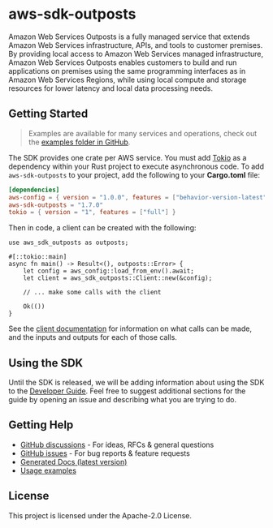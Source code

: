 # aws-sdk-outposts

Amazon Web Services Outposts is a fully managed service that extends Amazon Web Services infrastructure, APIs, and tools to customer premises. By providing local access to Amazon Web Services managed infrastructure, Amazon Web Services Outposts enables customers to build and run applications on premises using the same programming interfaces as in Amazon Web Services Regions, while using local compute and storage resources for lower latency and local data processing needs.

## Getting Started

> Examples are available for many services and operations, check out the
> [examples folder in GitHub](https://github.com/awslabs/aws-sdk-rust/tree/main/examples).

The SDK provides one crate per AWS service. You must add [Tokio](https://crates.io/crates/tokio)
as a dependency within your Rust project to execute asynchronous code. To add `aws-sdk-outposts` to
your project, add the following to your **Cargo.toml** file:

```toml
[dependencies]
aws-config = { version = "1.0.0", features = ["behavior-version-latest"] }
aws-sdk-outposts = "1.7.0"
tokio = { version = "1", features = ["full"] }
```

Then in code, a client can be created with the following:

```rust,no_run
use aws_sdk_outposts as outposts;

#[::tokio::main]
async fn main() -> Result<(), outposts::Error> {
    let config = aws_config::load_from_env().await;
    let client = aws_sdk_outposts::Client::new(&config);

    // ... make some calls with the client

    Ok(())
}
```

See the [client documentation](https://docs.rs/aws-sdk-outposts/latest/aws_sdk_outposts/client/struct.Client.html)
for information on what calls can be made, and the inputs and outputs for each of those calls.

## Using the SDK

Until the SDK is released, we will be adding information about using the SDK to the
[Developer Guide](https://docs.aws.amazon.com/sdk-for-rust/latest/dg/welcome.html). Feel free to suggest
additional sections for the guide by opening an issue and describing what you are trying to do.

## Getting Help

* [GitHub discussions](https://github.com/awslabs/aws-sdk-rust/discussions) - For ideas, RFCs & general questions
* [GitHub issues](https://github.com/awslabs/aws-sdk-rust/issues/new/choose) - For bug reports & feature requests
* [Generated Docs (latest version)](https://awslabs.github.io/aws-sdk-rust/)
* [Usage examples](https://github.com/awslabs/aws-sdk-rust/tree/main/examples)

## License

This project is licensed under the Apache-2.0 License.


